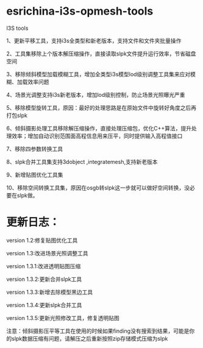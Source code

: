 # esrichina-i3s-opmesh-tools

I3S tools

1、更新平移工具，支持i3s全类型和新老版本，支持文件和文件夹批量操作

2、工具集移除上个版本解压缩操作，直接读取slpk文件提升运行效率，节省磁盘空间

3、移除倾斜模型加载模糊工具，增加全类型i3s模型lod级别调整工具集来应对模糊、加载效率问题

4、场景光调整支持i3s新老版本，增加lod级别控制，防止场景光照曝光严重

5、移除模型旋转工具，原因：最好的处理思路是在原始文件中旋转好角度之后再打包slpk

6、倾斜摄影处理工具移除解压缩操作，直接处理压缩包，优化C++算法，提升处理效率；增加自动识别范围面高程信息用来压平，同时提供输入高程值接口

7、移除四参数转换工具

8、slpk合并工具集支持3dobject ,integratemesh,支持新老版本

9、新增贴图优化工具集

10、移除空间转换工具集，原因在osgb转slpk这一步就可以做好空间转换，没必要在slpk做。

# 更新日志：

version 1.2:修复贴图优化工具

version 1.3:改进场景光照调整工具

version 1.3.1:改进透明贴图压缩

version 1.3.2:更新合并slpk工具

version 1.3.3:新增去除模型黑边工具

version 1.3.4:更新slpk合并工具

version 1.3.5:更新光照修改工具，修复透明贴图

注意：倾斜摄影压平等工具在使用的时候如果finding没有搜索到结果，可能是你的slpk数据压缩有问题，请解压之后重新按照zip存储模式压缩为slpk
